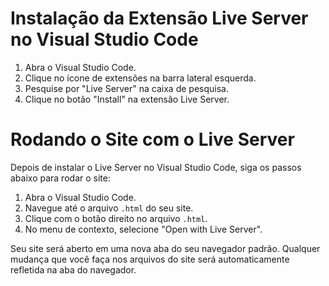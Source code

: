 # Instalação da Extensão Live Server no Visual Studio Code

1. Abra o Visual Studio Code.
2. Clique no ícone de extensões na barra lateral esquerda.
3. Pesquise por "Live Server" na caixa de pesquisa.
4. Clique no botão "Install" na extensão Live Server.

# Rodando o Site com o Live Server

Depois de instalar o Live Server no Visual Studio Code, siga os passos abaixo para rodar o site:

1. Abra o Visual Studio Code.
2. Navegue até o arquivo `.html` do seu site.
3. Clique com o botão direito no arquivo `.html`.
4. No menu de contexto, selecione "Open with Live Server".

Seu site será aberto em uma nova aba do seu navegador padrão. Qualquer mudança que você faça nos arquivos do site será automaticamente refletida na aba do navegador.
